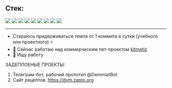 ## Стек:

<img src="https://img.shields.io/badge/Python-blue?style=flat&logo=Python&logoColor=yellow"/>&nbsp;<img src="https://img.shields.io/badge/Django-7FFFD4?style=flat&logo=Django&logoColor=6A5ACD"/>&nbsp;<img src="https://img.shields.io/badge/HTML-FF6347?style=flat&logo=HTML5&logoColor=white"/>&nbsp;<img src="https://img.shields.io/badge/PostgreSQL-008B8B?style=flat&logo=PostgreSQL&logoColor=black"/>&nbsp;<img src ="https://img.shields.io/badge/Docker-00ADD8?style=flat&logo=docker&logoColor=white"/>&nbsp;<img src="https://img.shields.io/badge/1C-yellow?style=flat&logo=1C-black&logoColor=black"/>&nbsp;<img src ="https://img.shields.io/badge/Linux-FF8C00?style=flat&logo=linux&logoColor=black"/>&nbsp;<img src ="https://img.shields.io/badge/Swagger-7CFC00?style=flat&logo=swagger&logoColor=black"/>&nbsp;<img src ="https://img.shields.io/badge/Flask-white?style=flat&logo=flask&logoColor=black"/>
<HR>

- Стараюсь придерживаться темпа от 1 коммита в сутки (учебного или проектного) ⚡
- 🔭 Сейчас работаю над коммерческим пет-проектом [kitmetiz](https://github.com/Demiat/kitmetiz)
- 💬 Ищу работу

ЗАДЕПЛОЕНЫЕ ПРОЕКТЫ:
1) Телеграм-бот, рабочий прототип @DemmiatBot
2) Сайт рецептов: https://dvm.zapto.org

